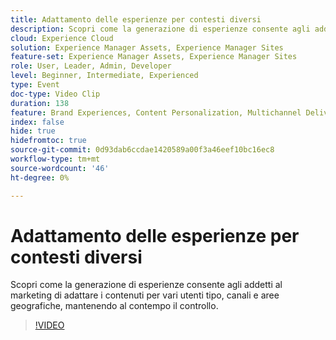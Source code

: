```yaml
---
title: Adattamento delle esperienze per contesti diversi
description: Scopri come la generazione di esperienze consente agli addetti al marketing di adattare i contenuti per vari utenti tipo, canali e aree geografiche, mantenendo al contempo il controllo.
cloud: Experience Cloud
solution: Experience Manager Assets, Experience Manager Sites
feature-set: Experience Manager Assets, Experience Manager Sites
role: User, Leader, Admin, Developer
level: Beginner, Intermediate, Experienced
type: Event
doc-type: Video Clip
duration: 138
feature: Brand Experiences, Content Personalization, Multichannel Delivery, Renditions, Templates
index: false
hide: true
hidefromtoc: true
source-git-commit: 0d93dab6ccdae1420589a00f3a46eef10bc16ec8
workflow-type: tm+mt
source-wordcount: '46'
ht-degree: 0%

---
```



# Adattamento delle esperienze per contesti diversi

Scopri come la generazione di esperienze consente agli addetti al marketing di adattare i contenuti per vari utenti tipo, canali e aree geografiche, mantenendo al contempo il controllo.

>[!VIDEO](https://video.tv.adobe.com/v/3459245/?learn=on&enablevpops)
